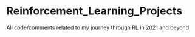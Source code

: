 # Reinforcement_Learning_Projects
All code/comments related to my journey through RL in 2021 and beyond
